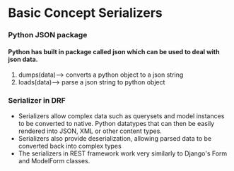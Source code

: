 # Basic Concept Serializers

### Python JSON package
#### Python has built in package called json which can be used to deal with json data. 
1. dumps(data)--> converts a python object to a json string
2. loads(data)--> parse a json string to python object

### Serializer in DRF
- Serializers allow complex data such as querysets and model instances to be converted to native. Python datatypes that can then be easily rendered into JSON, XML or other content types. 
- Serializers also provide deserialization, allowing parsed data to be converted back into complex types
- The serializers in REST framework work very similarly to Django's Form and ModelForm classes.
